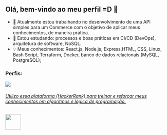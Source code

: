 ## Olá, bem-vindo ao meu perfil =D 👋

- 🔭 Atualmente estou trabalhando no desenvolvimento de uma API simples para um Commerce com o objetivo de aplicar meus conhecimentos, de maneira prática.
- 🌱 Estou estudando: processos e boas práticas em CI/CD (DevOps), arquitetura de software, NoSQL.
- 💡 Meus conhecimentos: React.js, Node.js, Express,HTML, CSS, Linux, Bash Script, Terraform, Docker, banco de dados relacionais (MySQL, PostgreSQL);


### Perfis:

<div>
<a href="https://www.linkedin.com/in/gustavo-sm" target="_blank"><img src="https://img.shields.io/badge/-LinkedIn-%230077B5?style=for-the-badge&logoColor=white" target="_blank"></a> <br>
 
<a href="https://www.hackerrank.com/gustavo1sad" target="_blank">
 <h6>  Utilizo essa plataforma (HackerRank) para treinar e reforçar meus conhecimentos em algoritmos e lógica de programação. </h6>
 <img src="https://raw.githubusercontent.com/gus-sm/gus-sm-profile/master/HackerRank-Icon.jpg" target="_blank" width="48" heigth = "48">
 </a> 

</div>



